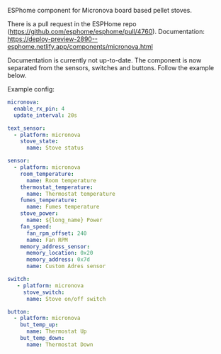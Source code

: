 ESPhome component for Micronova board based pellet stoves. 

There is a pull request in the ESPHome repo (https://github.com/esphome/esphome/pull/4760).
Documentation: https://deploy-preview-2890--esphome.netlify.app/components/micronova.html

Documentation is currently not up-to-date. The component is now separated from the sensors, switches and buttons. Follow the example below.

Example config:
```yaml
micronova:
  enable_rx_pin: 4
  update_interval: 20s

text_sensor:
  - platform: micronova
    stove_state:
      name: Stove status

sensor:
  - platform: micronova
    room_temperature:
      name: Room temperature
    thermostat_temperature:
      name: Thermostat temperature
    fumes_temperature:
      name: Fumes temperature
    stove_power:
      name: ${long_name} Power
    fan_speed:
      fan_rpm_offset: 240
      name: Fan RPM
    memory_address_sensor:
      memory_location: 0x20
      memory_address: 0x7d
      name: Custom Adres sensor

switch:
   - platform: micronova
     stove_switch:
      name: Stove on/off switch

button:
  - platform: micronova
    but_temp_up:
      name: Thermostat Up
    but_temp_down:
      name: Thermostat Down
```

